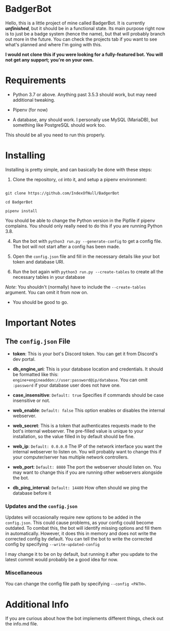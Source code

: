 
  

# BadgerBot

  

Hello, this is a little project of mine called BadgerBot. It is currently ***unfinished***, but it should be in a functional state. Its main purpose right now is to just be a badge system (hence the name), but that will probably branch out more in the future. You can check the projects tab if you want to see what's planned and where I'm going with this.

  

  

**I would not clone this if you were looking for a fully-featured bot. You will not get any support; you're on your own.**

  

  

# Requirements

  

  

* Python 3.7 or above. Anything past 3.5.3 should work, but may need additional tweaking.

  

* Pipenv (for now)

  

* A database, any should work. I personally use MySQL (MariaDB), but something like PostgreSQL should work too.

  

  

This should be all you need to run this properly.

  

  

# Installing

  

Installing is pretty simple, and can basically be done with these steps:

  

1. Clone the repository, `cd` into it, and setup a pipenv environment:

```

git clone https://github.com/IndexOfNull/BadgerBot

cd BadgerBot

pipenv install

```

You should be able to change the Python version in the Pipfile if pipenv complains. You should only really need to do this if you are running Python 3.8.

  

4. Run the bot with `python3 run.py --generate-config` to get a config file. The bot will not start after a config has been made.

  

5. Open the `config.json` file and fill in the necessary details like your bot token and database URI.

  

6. Run the bot again with `python3 run.py --create-tables` to create all the necessary tables in your database

  

  

*Note*: You shouldn't (normally) have to include the `--create-tables` argument. You can omit it from now on.

  

  

- You should be good to go.

  

# Important Notes

## The `config.json` File

*  **token**:
This is your bot's Discord token. You can get it from Discord's dev portal.

*  **db_engine_uri**:
This is your database location and credentials. It should be formatted like this: `engine+engineaddon://user:password@ip/database`. You can omit `:password` if your database user does not have one.

*  **case_insensitive**:
`Default: true`
Specifies if commands should be case insensitive or not.

*  **web_enable**:
`Default: false`
This option enables or disables the internal webserver.

*  **web_secret**:
This is a token that authenticates requests made to the bot's internal webserver. The pre-filled value is unique to your installation, so the value filled in by default should be fine.

  *  **web_ip**:
`Default: 0.0.0.0`
The IP of the network interface you want the internal webserver to listen on. You will probably want to change this if your computer/server has multiple network controllers.

  *  **web_port**:
`Default: 8080`
The port the webserver should listen on. You may want to change this if you are running other webservers alongside the bot.


*  **db_ping_interval**:
`Default: 14400`
How often should we ping the database before it 

### Updates and the `config.json`

Updates will occasionally require new options to be added in the `config.json`. This could cause problems, as your config could become outdated. To combat this, the bot will identify missing options and fill them in automatically. However, it does this in memory and does not write the corrected config by default. You can tell the bot to write the corrected config by specifying `--write-updated-config`

  

I may change it to be on by default, but running it after you update to the latest commit would probably be a good idea for now.

  

### Miscellaneous

You can change the config file path by specifying `--config <PATH>`.

  

# Additional Info

  

If you are curious about how the bot implements different things, check out the info.md file.